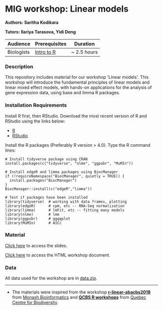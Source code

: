 # MIG workshop: Linear models

**Authors: Saritha Kodikara**

**Tutors: Ilariya Tarasova, Yidi Deng**

| Audience      | Prerequisites | Duration    |
| ------------- | ------------- | ----------- |
| Biologists    | [Intro to R](https://melbintgen.github.io/intro-to-r/intro_r_biologists.html)          |~ 2.5 hours    |


### Description

This repository includes material for our workshop 'Linear models'. This workshop will introduce the fundamental principles of linear models and linear mixed effect models, with hands-on applications for the analysis of gene expression data, using base and limma R packages.

### Installation Requirements

Install R first, then RStudio. Download the most recent version of R and RStudio using the links below:
- [R](https://cran.r-project.org/)
- [RStudio](https://posit.co/download/rstudio-desktop/#download)

Install the R packages (Preferably R version > 4.0).
Type the R command lines:
``` 
# Install tidyverse package using CRAN
install.packages(c("tidyverse", "nlme", "ggpubr", "MuMIn"))

# Install edgeR and limma packages using BiocManager
if (!requireNamespace("BiocManager", quietly = TRUE)) {
  install.packages("BiocManager")
}
BiocManager::install(c("edgeR","limma"))

# Test if packages have been installed
library(tidyverse)  # working with data frames, plotting
library(edgeR)      # cpm, etc -- RNA-Seq normalization
library(limma)      # lmFit, etc -- fitting many models
library(nlme)       # lme
library(ggpubr)     # ggqqplot
library(MuMIn)      # AICc

```


### Material

[Click here](https://melbintgen.github.io/intro-to-linear-models/linear-models-master/Linear_model_slides.pdf) to access the slides.


[Click here](https://melbintgen.github.io/intro-to-linear-models/linear_models.html) to access the HTML workshop document.

### Data
All data used for the workshop are in [data.zip](https://melbintgen.github.io/intro-to-linear-models/data.zip).


-----

- The materials were inspired from the workshop **[r-linear-abacbs2018](https://monashbioinformaticsplatform.github.io/r-linear-abacbs2018/topics/linear_models_abacbs2018.html)** from [Monash Bioinformatics](https://github.com/MonashBioinformaticsPlatform) and **[QCBS R workshops](https://r.qcbs.ca/workshop04/pres-en/workshop04-pres-en.html#1)** from [Quebec Centre for Biodiversity](https://r.qcbs.ca/). 
